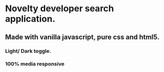 
# Novelty developer search application. 
## Made with vanilla javascript, pure css and html5.
### Light/ Dark toggle.
### 100% media responsive
